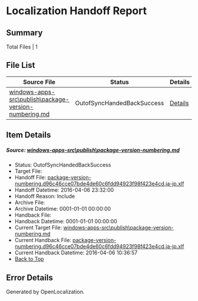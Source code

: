 # <a name='report-top'></a> Localization Handoff Report

## Summary
 Total Files | 1

## File List
 Source File | Status | Details 
 ----------- | ------ | ------- 
 [windows-apps-src\publish\package-version-numbering.md](https://github.com/Microsoft/windows-apps/blob/6faa6d7209ac102c2f6ed242cfa0211663c5ef1a/windows-apps-src/publish/package-version-numbering.md) | OutofSyncHandedBackSuccess | [Details](#c7dc934adf386cde27f1fbe4d885b65c45e659793417)

## Item Details
##### <a name='c7dc934adf386cde27f1fbe4d885b65c45e659793417'></a> Source: [windows-apps-src\publish\package-version-numbering.md](https://github.com/Microsoft/windows-apps/blob/6faa6d7209ac102c2f6ed242cfa0211663c5ef1a/windows-apps-src/publish/package-version-numbering.md)
* Status: OutofSyncHandedBackSuccess
* Target File: 
* Handoff File: [package-version-numbering.d96c46cce07bde4de60c6fdd94923f98f423e4cd.ja-jp.xlf](https://github.com/Microsoft/WDG.handoff/blob/0f2756d7c80dc3b8c4fc00553c940cf51d0215d2/ol-handoff/Microsoft/windows-apps.ja-jp/master/package-version-numbering.d96c46cce07bde4de60c6fdd94923f98f423e4cd.ja-jp.xlf)
* Handoff Datetime: 2016-04-06 23:32:00
* Handoff Reason: Include
* Archive File: 
* Archive Datetime: 0001-01-01 00:00:00
* Handback File: 
* Handback Datetime: 0001-01-01 00:00:00
* Current Target File: [windows-apps-src\publish\package-version-numbering.md](https://github.com/Microsoft/windows-apps.ja-jp/blob/dee4c3324ead0690fa3e447fd7f5085331d0784d/windows-apps-src/publish/package-version-numbering.md)
* Current Handback File: [package-version-numbering.d96c46cce07bde4de60c6fdd94923f98f423e4cd.ja-jp.xlf](https://github.com/Microsoft/WDG.handback/blob/2a1ec2256b9610dcd43bcd242bd11a0ec6af4104/ol-handback/Microsoft/windows-apps.ja-jp/master/package-version-numbering.d96c46cce07bde4de60c6fdd94923f98f423e4cd.ja-jp.xlf)
* Current Handback Datetime: 2016-04-06 10:36:57
* [Back to Top](#report-top)


## Error Details

Generated by OpenLocalization.
